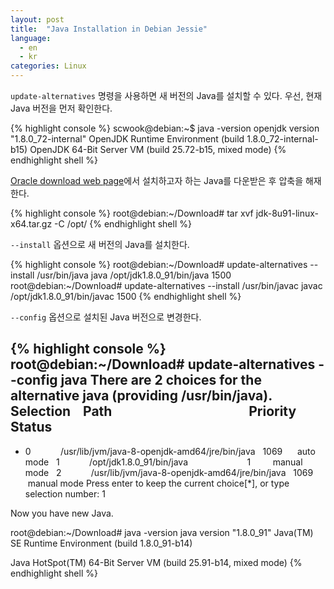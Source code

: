 ```yaml
---
layout: post
title:  "Java Installation in Debian Jessie"
language:
  - en
  - kr
categories: Linux
---
```

`update-alternatives` 명령을 사용하면 새 버전의 Java를 설치할 수 있다. 우선, 현재 Java 버전을 먼저 확인한다.

{% highlight console %}
scwook@debian:~$ java -version
openjdk version "1.8.0_72-internal"
OpenJDK Runtime Environment (build 1.8.0_72-internal-b15)
OpenJDK 64-Bit Server VM (build 25.72-b15, mixed mode)
{% endhighlight shell %}


[Oracle download web page](http://www.oracle.com/technetwork/java/javase/downloads/index.html)에서 설치하고자 하는 Java를 다운받은 후 압축을 해재 한다.

{% highlight console %}
root@debian:~/Download# tar xvf jdk-8u91-linux-x64.tar.gz -C /opt/
{% endhighlight shell %}

`--install` 옵션으로 새 버전의 Java를 설치한다.

{% highlight console %}
root@debian:~/Download# update-alternatives --install /usr/bin/java java /opt/jdk1.8.0_91/bin/java 1500
root@debian:~/Download# update-alternatives --install /usr/bin/javac javac /opt/jdk1.8.0_91/bin/javac 1500
{% endhighlight shell %}

`--config` 옵션으로 설치된 Java 버전으로 변경한다.

{% highlight console %}
root@debian:~/Download# update-alternatives --config java
There are 2 choices for the alternative java (providing /usr/bin/java).
  Selection    Path                                            Priority   Status
------------------------------------------------------------
* 0            /usr/lib/jvm/java-8-openjdk-amd64/jre/bin/java   1069      auto mode
  1            /opt/jdk1.8.0_91/bin/java                        1         manual mode
  2            /usr/lib/jvm/java-8-openjdk-amd64/jre/bin/java   1069      manual mode
Press enter to keep the current choice[*], or type selection number: 1

Now you have new Java.

root@debian:~/Download# java -version
java version "1.8.0_91"
Java(TM) SE Runtime Environment (build 1.8.0_91-b14)

Java HotSpot(TM) 64-Bit Server VM (build 25.91-b14, mixed mode)
{% endhighlight shell %}

